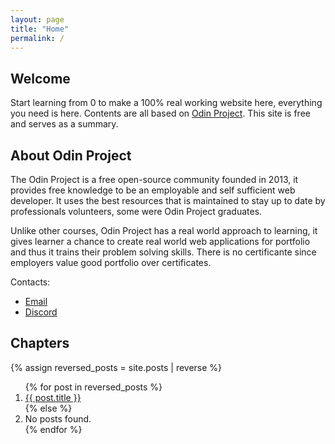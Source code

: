 ```yaml
---
layout: page
title: "Home"
permalink: /
---
```


## Welcome

Start learning from 0 to make a 100% real working website here, everything you need is here. Contents are all based on [Odin Project](https://www.theodinproject.com). This site is free and serves as a summary.

## About Odin Project

The Odin Project is a free open-source community founded in 2013, it provides free knowledge to be an employable and self sufficient web developer. It uses the best resources that is maintained to stay up to date by professionals volunteers, some were Odin Project graduates.

Unlike other courses, Odin Project has a real world approach to learning, it gives learner a chance to create real world web applications for portfolio and thus it trains their problem solving skills. There is no certificante since employers value good portfolio over certificates.

Contacts:
- [Email](theodinprojectcontact@gmail.com)
- [Discord](https://discord.gg/fbFCkYabZB)

## Chapters

{% assign reversed_posts = site.posts | reverse %}
<ol>
{% for post in reversed_posts %}
  <li><a href="{{ post.url | relative_url }}">{{ post.title }}</a></li>
{% else %}
  <li>No posts found.</li>
{% endfor %}
</ol>

